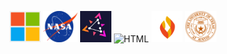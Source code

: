 <p>
  <img src="https://raw.githubusercontent.com/evilgensec/evilgensec/refs/heads/main/images/Microsoft.png" alt="HTML" width="50" height="50"/>
  <img src="https://raw.githubusercontent.com/evilgensec/evilgensec/refs/heads/main/images/Nasa.svg" alt="HTML" width="55" height=50"/>
  <img src="https://raw.githubusercontent.com/evilgensec/evilgensec/refs/heads/main/images/Zitadel.jpg" alt="HTML" width="50" height="50"/>
  <img src="https://raw.githubusercontent.com/evilgensec/evilgensec/refs/heads/main/images/Airlock.avif" alt="HTML" width="50" height="50"/>  
  <img src="https://raw.githubusercontent.com/evilgensec/evilgensec/refs/heads/main/images/Firewalla.png" alt="HTML" width="50" height="50"/>
  <img src="https://raw.githubusercontent.com/evilgensec/evilgensec/refs/heads/main/images/University_of_Texas.svg" alt="HTML" width="50" height="50"/>
</p>
